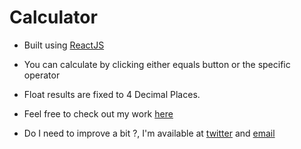 # Calculator
 - Built using [ReactJS](https://reactjs.org/)
 
 - You can calculate by clicking either equals button or the specific operator
 - Float results are fixed to 4 Decimal Places.
 - Feel free to check out my work [here](https://mohammed-muddassir.github.io/Calculator/)
 - Do I need to improve a bit ?, I'm available at [twitter](https://twitter.com/muddassir0_0) and [email](muddassirmud15@gmail.com)
